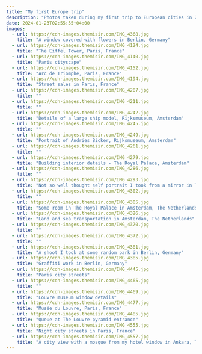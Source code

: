```yaml
---
title: "My first Europe trip"
description: "Photos taken during my first trip to European cities in 2022"
date: 2024-01-23T02:55:55+04:00
images:
  - url: https://cdn-images.themisir.com/IMG_4368.jpg
    title: "A window covered with flowers in Berlin, Germany"
  - url: https://cdn-images.themisir.com/IMG_4124.jpg
    title: "The Eiffel Tower, Paris, France"
  - url: https://cdn-images.themisir.com/IMG_4140.jpg
    title: "Paris cityscape"
  - url: https://cdn-images.themisir.com/IMG_4152.jpg
    title: "Arc de Triomphe, Paris, France"
  - url: https://cdn-images.themisir.com/IMG_4194.jpg
    title: "Street sales in Paris, France"
  - url: https://cdn-images.themisir.com/IMG_4207.jpg
    title: ""
  - url: https://cdn-images.themisir.com/IMG_4211.jpg
    title: ""
  - url: https://cdn-images.themisir.com/IMG_4242.jpg
    title: "Details of a large ship model, Rijksmuseum, Amsterdam"
  - url: https://cdn-images.themisir.com/IMG_4245.jpg
    title: ""
  - url: https://cdn-images.themisir.com/IMG_4249.jpg
    title: "Portrait of Andries Bicker, Rijksmuseum, Amsterdam"
  - url: https://cdn-images.themisir.com/IMG_4261.jpg
    title: ""
  - url: https://cdn-images.themisir.com/IMG_4279.jpg
    title: "Building interior details - The Royal Palace, Amsterdam"
  - url: https://cdn-images.themisir.com/IMG_4286.jpg
    title: ""
  - url: https://cdn-images.themisir.com/IMG_4293.jpg
    title: "Not so well thought self portrait I took from a mirror in The Royal Palace of Amsterdam"
  - url: https://cdn-images.themisir.com/IMG_4302.jpg
    title: ""
  - url: https://cdn-images.themisir.com/IMG_4305.jpg
    title: "Some room in The Royal Palace in Amsterdam, The Netherlands"
  - url: https://cdn-images.themisir.com/IMG_4326.jpg
    title: "Land and sea transportation in Amsterdam, The Netherlands"
  - url: https://cdn-images.themisir.com/IMG_4370.jpg
    title: ""
  - url: https://cdn-images.themisir.com/IMG_4372.jpg
    title: ""
  - url: https://cdn-images.themisir.com/IMG_4381.jpg
    title: "A shoot I took at some random park in Berlin, Germany"
  - url: https://cdn-images.themisir.com/IMG_4385.jpg
    title: "Graffiti work in Berlin, Germany"
  - url: https://cdn-images.themisir.com/IMG_4445.jpg
    title: "Paris city streets"
  - url: https://cdn-images.themisir.com/IMG_4465.jpg
    title: ""
  - url: https://cdn-images.themisir.com/IMG_4469.jpg
    title: "Louvre museum window details"
  - url: https://cdn-images.themisir.com/IMG_4477.jpg
    title: "Musée du Louvre, Paris, France"
  - url: https://cdn-images.themisir.com/IMG_4485.jpg
    title: "Queue at The Louvre pyramid entrance"
  - url: https://cdn-images.themisir.com/IMG_4555.jpg
    title: "Night city streets in Paris, France"
  - url: https://cdn-images.themisir.com/IMG_4557.jpg
    title: "A city view with a mosque from my hotel window in Ankara, Turkey"
---
```


